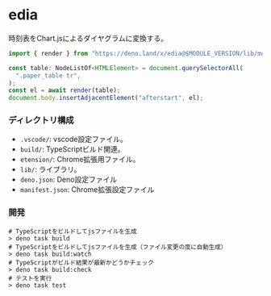 # edia

時刻表をChart.jsによるダイヤグラムに変換する。

```ts
import { render } from "https://deno.land/x/edia@$MODULE_VERSION/lib/mod.ts";

const table: NodeListOf<HTMLElement> = document.querySelectorAll(
  ".paper_table tr",
);
const el = await render(table);
document.body.insertAdjacentElement("afterstart", el);
```

### ディレクトリ構成

- `.vscode/`: vscode設定ファイル。
- `build/`: TypeScriptビルド関連。
- `etension/`: Chrome拡張用ファイル。
- `lib/`: ライブラリ。
- `deno.json`: Deno設定ファイル
- `manifest.json`: Chrome拡張設定ファイル

### 開発

```shell
# TypeScriptをビルドしてjsファイルを生成
> deno task build
# TypeScriptをビルドしてjsファイルを生成（ファイル変更の度に自動生成）
> deno task build:watch
# TypeScriptがビルド結果が最新かどうかチェック
> deno task build:check
# テストを実行
> deno task test
```
